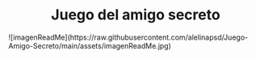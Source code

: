 <h1 align="center"> Juego del amigo secreto </h1>
![imagenReadMe](https://raw.githubusercontent.com/alelinapsd/Juego-Amigo-Secreto/main/assets/imagenReadMe.jpg)
